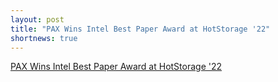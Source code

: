 ```yaml
---
layout: post
title: "PAX Wins Intel Best Paper Award at HotStorage '22"
shortnews: true
---
```

[PAX Wins Intel Best Paper Award at HotStorage '22](https://www.hotstorage.org/2022/program.html)
